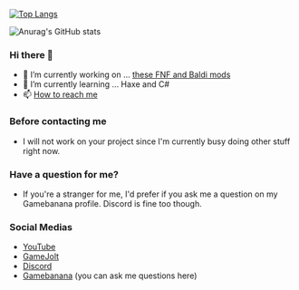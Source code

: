 [![Top Langs](https://github-readme-stats.vercel.app/api/top-langs/?username=teotm)](https://github.com/anuraghazra/github-readme-stats)

![Anurag's GitHub stats](https://github-readme-stats.vercel.app/api?username=teotm&show_icons=true&theme=radical)

### Hi there 👋

- 🔭 I’m currently working on ... [these FNF and Baldi mods](https://pastebin.com/tN0TnujZ)
- 🌱 I’m currently learning ... Haxe and C#
- 📫 [How to reach me](#Social-Medias)

### Before contacting me
- I will not work on your project since I'm currently busy doing other stuff right now.
### Have a question for me?
- If you're a stranger for me, I'd prefer if you ask me a question on my Gamebanana profile. Discord is fine too though.

### Social Medias
- [YouTube](https://www.youtube.com/channel/UCJnOkGILRMpEAgbS0A91cWQ)
- [GameJolt](https://gamejolt.com/@teotm4)
- [Discord](https://pastebin.com/QxwkELpy)
- [Gamebanana](https://gamebanana.com/members/1932685) (you can ask me questions here)
